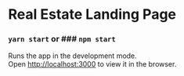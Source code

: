 # Real Estate Landing Page

### `yarn start` or ### `npm start`

Runs the app in the development mode.\
Open [http://localhost:3000](http://localhost:3000) to view it in the browser.
